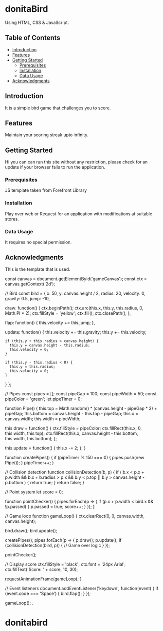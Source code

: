 # donitaBird

Using HTML, CSS & JavaScript.

## Table of Contents

- [Introduction](#introduction)
- [Features](#features)
- [Getting Started](#getting-started)
  - [Prerequisites](#prerequisites)
  - [Installation](#installation)
  - [Data Usage](#usage)
- [Acknowledgments](#acknowledgments)

## Introduction

It is a simple bird game that challenges you to score.

## Features

Maintain your scoring streak upto infinity.

## Getting Started

Hi you can can run this site without any restriction, please check for an update if your browser fails to run the application.

### Prerequisites

JS template taken from Forefront Library

### Installation

Play over web or Request for an application with modifications at suitable stores.

### Data Usage

It requires no special permission.

## Acknowledgments

This is the template that is used.


const canvas = document.getElementById('gameCanvas');
const ctx = canvas.getContext('2d');

// Bird
const bird = {
  x: 50,
  y: canvas.height / 2,
  radius: 20,
  velocity: 0,
  gravity: 0.5,
  jump: -10,

  draw: function() {
    ctx.beginPath();
    ctx.arc(this.x, this.y, this.radius, 0, Math.PI * 2);
    ctx.fillStyle = 'yellow';
    ctx.fill();
    ctx.closePath();
  },

  flap: function() {
    this.velocity += this.jump;
  },

  update: function() {
    this.velocity += this.gravity;
    this.y += this.velocity;

    if (this.y + this.radius > canvas.height) {
      this.y = canvas.height - this.radius;
      this.velocity = 0;
    }

    if (this.y - this.radius < 0) {
      this.y = this.radius;
      this.velocity = 0;
    }
  }
};

// Pipes
const pipes = [];
const pipeGap = 100;
const pipeWidth = 50;
const pipeColor = 'green';
let pipeTimer = 0;

function Pipe() {
  this.top = Math.random() * (canvas.height - pipeGap * 2) + pipeGap;
  this.bottom = canvas.height - this.top - pipeGap;
  this.x = canvas.width;
  this.width = pipeWidth;

  this.draw = function() {
    ctx.fillStyle = pipeColor;
    ctx.fillRect(this.x, 0, this.width, this.top);
    ctx.fillRect(this.x, canvas.height - this.bottom, this.width, this.bottom);
  };

  this.update = function() {
    this.x -= 2;
  };
}

function createPipes() {
  if (pipeTimer % 150 === 0) {
    pipes.push(new Pipe());
  }
  pipeTimer++;
}

// Collision detection
function collisionDetection(b, p) {
  if (
    b.x < p.x + p.width &&
    b.x + b.radius > p.x &&
    b.y < p.top ||
    b.y > canvas.height - p.bottom
  ) {
    return true;
  }
  return false;
}

// Point system
let score = 0;

function pointChecker() {
  pipes.forEach(p => {
    if (p.x + p.width < bird.x && !p.passed) {
      p.passed = true;
      score++;
    }
  });
}

// Game loop
function gameLoop() {
  ctx.clearRect(0, 0, canvas.width, canvas.height);

  bird.draw();
  bird.update();

  createPipes();
  pipes.forEach(p => {
    p.draw();
    p.update();
    if (collisionDetection(bird, p)) {
      // Game over logic
    }
  });

  pointChecker();

  // Display score
  ctx.fillStyle = 'black';
  ctx.font = '24px Arial';
  ctx.fillText('Score: ' + score, 10, 30);

  requestAnimationFrame(gameLoop);
}

// Event listeners
document.addEventListener('keydown', function(event) {
  if (event.code === 'Space') {
    bird.flap();
  }
});

gameLoop();
.

# donitabird
